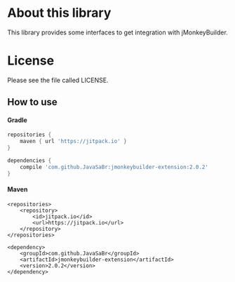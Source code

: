 # About this library #
This library provides some interfaces to get integration with jMonkeyBuilder.

# License #
Please see the file called LICENSE.

## How to use

#### Gradle

```groovy
repositories {
    maven { url 'https://jitpack.io' }
}

dependencies {
    compile 'com.github.JavaSaBr:jmonkeybuilder-extension:2.0.2'
}
```

#### Maven

```!xml
<repositories>
    <repository>
        <id>jitpack.io</id>
        <url>https://jitpack.io</url>
    </repository>
</repositories>

<dependency>
    <groupId>com.github.JavaSaBr</groupId>
    <artifactId>jmonkeybuilder-extension</artifactId>
    <version>2.0.2</version>
</dependency>
```